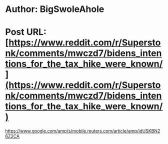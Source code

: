 # Author: BigSwoleAhole
# Post URL: [https://www.reddit.com/r/Superstonk/comments/mwczd7/bidens_intentions_for_the_tax_hike_were_known/](https://www.reddit.com/r/Superstonk/comments/mwczd7/bidens_intentions_for_the_tax_hike_were_known/)


https://www.google.com/amp/s/mobile.reuters.com/article/amp/idUSKBN26Z2CA